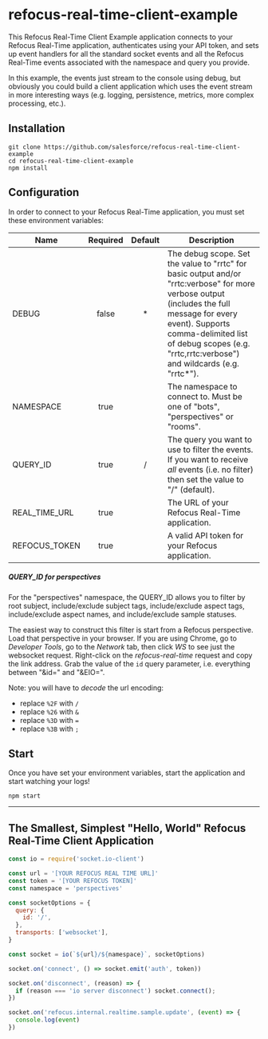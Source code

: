 # refocus-real-time-client-example

This Refocus Real-Time Client Example application connects to your Refocus Real-Time application, authenticates using your API token, and sets up event handlers for all the standard socket events and all the Refocus Real-Time events associated with the namespace and query you provide.

In this example, the events just stream to the console using debug, but obviously you could build a client application which uses the event stream in more interesting ways (e.g. logging, persistence, metrics, more complex processing, etc.).

## Installation

```
git clone https://github.com/salesforce/refocus-real-time-client-example
cd refocus-real-time-client-example
npm install
```

## Configuration

In order to connect to your Refocus Real-Time application, you must set these environment variables:

| Name | Required | Default | Description |
| --- | :---: | :---: | --- |
| DEBUG | false | * | The debug scope. Set the value to "rrtc" for basic output and/or "rrtc:verbose" for more verbose output (includes the full message for every event). Supports comma-delimited list of debug scopes (e.g. "rrtc,rrtc:verbose") and wildcards (e.g. "rrtc*"). |
| NAMESPACE | true | | The namespace to connect to. Must be one of "bots", "perspectives" or "rooms". |
| QUERY_ID | true | / | The query you want to use to filter the events. If you want to receive *all* events (i.e. no filter) then set the value to "/" (default). |
| REAL_TIME_URL | true | | The URL of your Refocus Real-Time application. |
| REFOCUS_TOKEN | true | | A valid API token for your Refocus application. |

##### QUERY_ID for perspectives

For the "perspectives" namespace, the QUERY_ID allows you to filter by root subject, include/exclude subject tags, include/exclude aspect tags, include/exclude aspect names, and include/exclude sample statuses.

The easiest way to construct this filter is start from a Refocus perspective. Load that perspective in your browser. If you are using Chrome, go to *Developer Tools*, go to the *Network* tab, then click *WS* to see just the websocket request. Right-click on the *refocus-real-time* request and copy the link address. Grab the value of the `id` query parameter, i.e. everything between "&id=" and "&EIO=".

Note: you will have to *decode* the url encoding:
- replace `%2F` with `/`
- replace `%26` with `&`
- replace `%3D` with `=`
- replace `%3B` with `;`    

## Start

Once you have set your environment variables, start the application and start watching your logs!

```
npm start
```

------

## The Smallest, Simplest "Hello, World" Refocus Real-Time Client Application

```javascript
const io = require('socket.io-client')

const url = '[YOUR REFOCUS REAL TIME URL]'
const token = '[YOUR REFOCUS TOKEN]'
const namespace = 'perspectives'

const socketOptions = {
  query: {
    id: '/',
  },
  transports: ['websocket'],
}

const socket = io(`${url}/${namespace}`, socketOptions)

socket.on('connect', () => socket.emit('auth', token))

socket.on('disconnect', (reason) => {
  if (reason === 'io server disconnect') socket.connect();
})

socket.on('refocus.internal.realtime.sample.update', (event) => {
  console.log(event)
})
```
